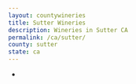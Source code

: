 ```yaml
---
layout: countywineries
title: Sutter Wineries
description: Wineries in Sutter CA
permalink: /ca/sutter/
county: sutter
state: ca
---
```

-
